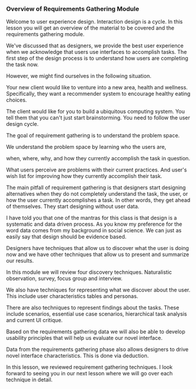 ### Overview of Requirements Gathering Module

Welcome to user experience design. Interaction design is a cycle. In this lesson you will get an overview of the material to be covered and the requirements gathering module.

We've discussed that as designers, we provide the best user experience when we acknowledge that users use interfaces to accomplish tasks. The first step of the design process is to understand how users are completing the task now.

However, we might find ourselves in the following situation.

Your new client would like to venture into a new area, health and wellness. Specifically, they want a recommender system to encourage healthy eating choices.

The client would like for you to build a ubiquitous computing system. You tell them that you can't just start brainstorming. You need to follow the user design cycle.

The goal of requirement gathering is to understand the problem space.

We understand the problem space by learning who the users are,

when, where, why, and how they currently accomplish the task in question.

What users perceive are problems with their current practices. And user's wish list for improving how they currently accomplish their task.

The main pitfall of requirement gathering is that designers start designing alternatives when they do not completely understand the task, the user, or how the user currently accomplishes a task. In other words, they get ahead of themselves. They start designing without user data.

I have told you that one of the mantras for this class is that design is a systematic and data driven process. As you know my preference for the word data comes from my background in social science. We can just as easily say that design should be evidence based.

Designers have techniques that allow us to discover what the user is doing now and we have other techniques that allow us to present and summarize our results.

In this module we will review four discovery techniques. Naturalistic observation, survey, focus group and interview.

We also have techniques for representing what we discover about the user. This include user characteristics tables and personas.

There are also techniques to represent findings about the tasks. These include scenarios, essential use case scenarios, hierarchical task analysis and current UI critique.

Based on the requirements gathering data we will also be able to develop usability principles that will help us evaluate our novel interface.

Data from the requirements gathering phase also allows designers to drive novel interface characteristics. This is done via deduction.

In this lesson, we reviewed requirement gathering techniques. I look forward to seeing you in our next lesson where we will go over each technique in detail.
